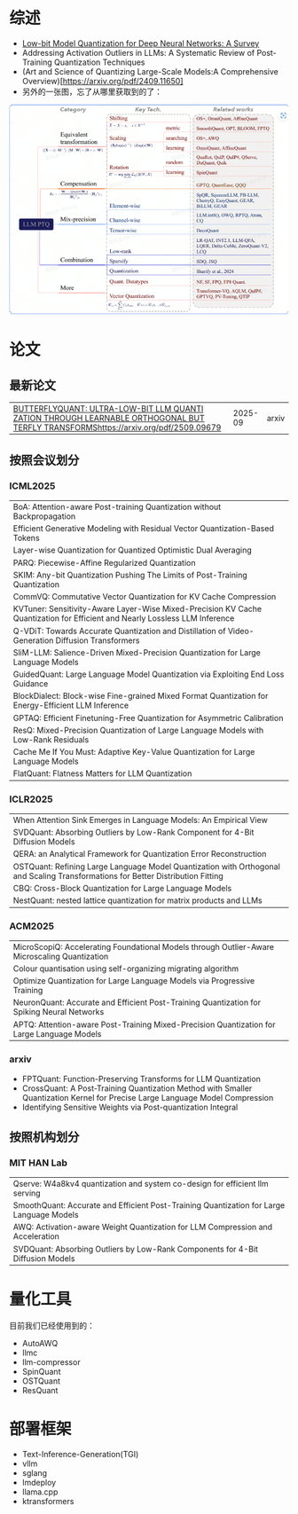 # 综述

-  [Low-bit Model Quantization for Deep Neural Networks: A Survey]([2505.05530](https://arxiv.org/pdf/2505.05530))
- Addressing Activation Outliers in LLMs: A Systematic Review of Post-Training Quantization Techniques
- (Art and Science of Quantizing Large-Scale Models:A Comprehensive Overview)[https://arxiv.org/pdf/2409.11650]
- 另外的一张图，忘了从哪里获取到的了：

![image-20250715170043437](./awesome-llm-quantization.assets/image-20250715170043437.png)

# 论文

## 最新论文
|                                                              | | |
| ---- | ---- | ---- |
| [ BUTTERFLYQUANT: ULTRA-LOW-BIT LLM QUANTI ZATION THROUGH LEARNABLE ORTHOGONAL BUT TERFLY TRANSFORMS]()https://arxiv.org/pdf/2509.09679 | 2025-09 | arxiv |

## 按照会议划分

### ICML2025

|                                                              |
| ------------------------------------------------------------ |
| BoA: Attention-aware Post-training Quantization without Backpropagation |
| Efficient Generative Modeling with Residual Vector Quantization-Based Tokens |
| Layer-wise Quantization for Quantized Optimistic Dual Averaging |
| PARQ: Piecewise-Affine Regularized Quantization              |
| SKIM: Any-bit Quantization Pushing The Limits of Post-Training Quantization |
| CommVQ: Commutative Vector Quantization for KV Cache Compression |
| KVTuner: Sensitivity-Aware Layer-Wise Mixed-Precision KV Cache Quantization for Efficient and Nearly Lossless LLM Inference |
| Q-VDiT: Towards Accurate Quantization and Distillation of Video-Generation Diffusion Transformers |
| SliM-LLM: Salience-Driven Mixed-Precision Quantization for Large Language Models |
| GuidedQuant: Large Language Model Quantization via Exploiting End Loss Guidance |
| BlockDialect: Block-wise Fine-grained Mixed Format Quantization for Energy-Efficient LLM Inference |
| GPTAQ: Efficient Finetuning-Free Quantization for Asymmetric Calibration |
| ResQ: Mixed-Precision Quantization of Large Language Models with Low-Rank Residuals |
| Cache Me If You Must: Adaptive Key-Value Quantization for Large Language Models |
| FlatQuant: Flatness Matters for LLM Quantization             |

### ICLR2025

|                                                              |
| ------------------------------------------------------------ |
| When Attention Sink Emerges in Language Models: An Empirical View |
| SVDQuant: Absorbing Outliers by Low-Rank Component for 4-Bit Diffusion Models |
| QERA: an Analytical Framework for Quantization Error Reconstruction |
| OSTQuant: Refining Large Language Model Quantization with Orthogonal and Scaling Transformations for Better Distribution Fitting |
| CBQ: Cross-Block Quantization for Large Language Models      |
| NestQuant: nested lattice quantization for matrix products and LLMs |

### ACM2025

|                                                              |
| ------------------------------------------------------------ |
| MicroScopiQ: Accelerating Foundational Models through Outlier-Aware Microscaling Quantization |
| Colour quantisation using self-organizing migrating algorithm |
| Optimize Quantization for Large Language Models via Progressive Training |
| NeuronQuant: Accurate and Efficient Post-Training Quantization for Spiking Neural Networks |
| APTQ: Attention-aware Post-Training Mixed-Precision Quantization for Large Language Models |

### arxiv

- FPTQuant: Function-Preserving Transforms for LLM Quantization
- CrossQuant: A Post-Training Quantization Method with Smaller Quantization Kernel for Precise Large Language Model Compression
- Identifying Sensitive Weights via Post-quantization Integral

## 按照机构划分

### MIT HAN Lab

|                                                              |
| ------------------------------------------------------------ |
| Qserve: W4a8kv4 quantization and system co-design for efficient llm serving |
| SmoothQuant: Accurate and Efficient Post-Training Quantization for Large Language Models |
| AWQ: Activation-aware Weight Quantization for LLM Compression and Acceleration |
| SVDQuant: Absorbing Outliers by Low-Rank Components for 4-Bit Diffusion Models |

# 量化工具

目前我们已经使用到的：

- AutoAWQ
- llmc
- llm-compressor
- SpinQuant
- OSTQuant
- ResQuant

# 部署框架

- Text-Inference-Generation(TGI)
- vllm
- sglang
- lmdeploy
- llama.cpp
- ktransformers
